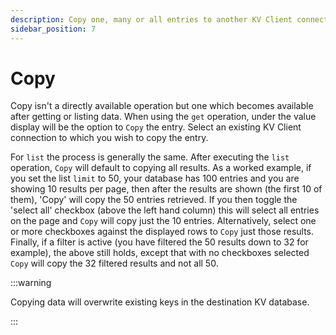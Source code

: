 ```yaml
---
description: Copy one, many or all entries to another KV Client connection
sidebar_position: 7
---
```


# Copy

Copy isn't a directly available operation but one which becomes available after getting or listing data.  When using the `get` operation, under the value display will be the option to `Copy` the entry.  Select an existing KV Client connection to which you wish to copy the entry.

For `list` the process is generally the same. After executing the `list` operation,  `Copy` will default to copying all results.  As a worked example, if you set the list `limit` to 50, your database has 100 entries and you are showing 10 results per page, then after the results are shown (the first 10 of them), 'Copy' will copy the 50 entries retrieved.  If you then toggle the 'select all' checkbox (above the left hand column) this will select all entries on the page and `Copy` will copy just the 10 entries.  Alternatively, select one or more checkboxes against the displayed rows to `Copy` just those results.  Finally, if a filter is active (you have filtered the 50 results down to 32 for example), the above still holds, except that with no checkboxes selected `Copy` will copy the 32 filtered results and not all 50.

:::warning

Copying data will overwrite existing keys in the destination KV database.

:::
